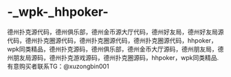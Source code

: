 # -_wpk-_hhpoker-
德州扑克源代码，德州俱乐部，德州金币源大厅代码，德州好友局，德州好友局源代码，德州扑克圈源代码，德州扑克圈源代码，德州扑克圈源代码，hhpoker，wpk同类精品，德州扑克源码，德州俱乐部，德州金币大厅源码，德州朋友局，德州朋友局源码，德州扑克游戏源码，德州扑克圈源码，hhpoker，wpk同类精品.有意购买者联系TG：@xuzongbin001
